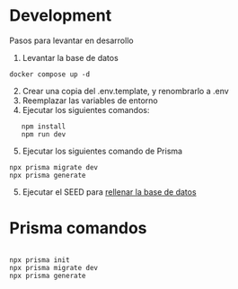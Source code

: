 # Development

Pasos para levantar en desarrollo

1. Levantar la base de datos

```
docker compose up -d
```

2. Crear una copia del .env.template, y renombrarlo a .env
3. Reemplazar las variables de entorno
4. Ejecutar los siguientes comandos:

```
   npm install
   npm run dev
```

5. Ejecutar los siguientes comando de Prisma

```
npx prisma migrate dev
npx prisma generate
```

5. Ejecutar el SEED para [rellenar la base de datos](localhost:3000/api/seed)

# Prisma comandos

```

npx prisma init
npx prisma migrate dev
npx prisma generate

```

```

```
